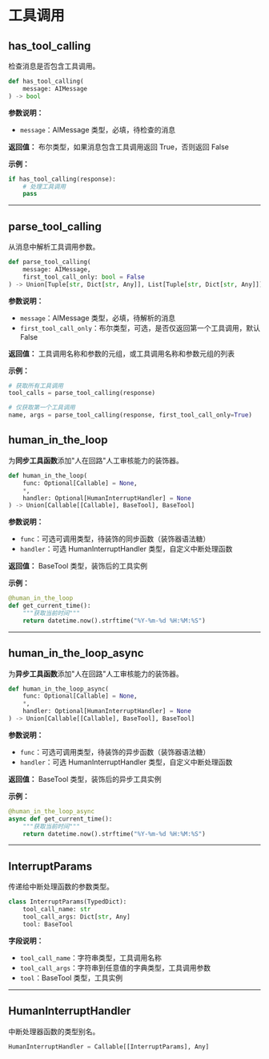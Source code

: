 # 工具调用

## has_tool_calling

检查消息是否包含工具调用。

```python
def has_tool_calling(
    message: AIMessage
) -> bool
```

**参数说明：**

- `message`：AIMessage 类型，必填，待检查的消息

**返回值：** 布尔类型，如果消息包含工具调用返回 True，否则返回 False

**示例：**

```python
if has_tool_calling(response):
    # 处理工具调用
    pass
```

---

## parse_tool_calling

从消息中解析工具调用参数。

```python
def parse_tool_calling(
    message: AIMessage,
    first_tool_call_only: bool = False
) -> Union[Tuple[str, Dict[str, Any]], List[Tuple[str, Dict[str, Any]]]]
```

**参数说明：**

- `message`：AIMessage 类型，必填，待解析的消息
- `first_tool_call_only`：布尔类型，可选，是否仅返回第一个工具调用，默认 False

**返回值：** 工具调用名称和参数的元组，或工具调用名称和参数元组的列表

**示例：**

```python
# 获取所有工具调用
tool_calls = parse_tool_calling(response)

# 仅获取第一个工具调用
name, args = parse_tool_calling(response, first_tool_call_only=True)
```

## human_in_the_loop

为**同步工具函数**添加"人在回路"人工审核能力的装饰器。

```python
def human_in_the_loop(
    func: Optional[Callable] = None,
    *,
    handler: Optional[HumanInterruptHandler] = None
) -> Union[Callable[[Callable], BaseTool], BaseTool]
```

**参数说明：**

- `func`：可选可调用类型，待装饰的同步函数（装饰器语法糖）
- `handler`：可选 HumanInterruptHandler 类型，自定义中断处理函数

**返回值：** BaseTool 类型，装饰后的工具实例

**示例：**

```python
@human_in_the_loop
def get_current_time():
    """获取当前时间"""
    return datetime.now().strftime("%Y-%m-%d %H:%M:%S")
```

---

## human_in_the_loop_async

为**异步工具函数**添加"人在回路"人工审核能力的装饰器。

```python
def human_in_the_loop_async(
    func: Optional[Callable] = None,
    *,
    handler: Optional[HumanInterruptHandler] = None
) -> Union[Callable[[Callable], BaseTool], BaseTool]
```

**参数说明：**

- `func`：可选可调用类型，待装饰的异步函数（装饰器语法糖）
- `handler`：可选 HumanInterruptHandler 类型，自定义中断处理函数

**返回值：** BaseTool 类型，装饰后的异步工具实例

**示例：**

```python
@human_in_the_loop_async
async def get_current_time():
    """获取当前时间"""
    return datetime.now().strftime("%Y-%m-%d %H:%M:%S")
```

---

## InterruptParams

传递给中断处理函数的参数类型。

```python
class InterruptParams(TypedDict):
    tool_call_name: str
    tool_call_args: Dict[str, Any]
    tool: BaseTool
```

**字段说明：**

- `tool_call_name`：字符串类型，工具调用名称
- `tool_call_args`：字符串到任意值的字典类型，工具调用参数
- `tool`：BaseTool 类型，工具实例

---

## HumanInterruptHandler

中断处理器函数的类型别名。

```python
HumanInterruptHandler = Callable[[InterruptParams], Any]
```
